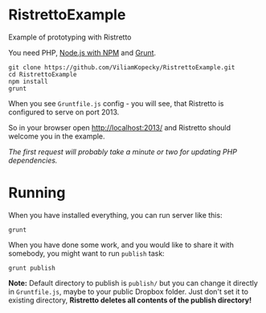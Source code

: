RistrettoExample
================

Example of prototyping with Ristretto

You need PHP, [Node.js with NPM](http://nodejs.org) and [Grunt](http://gruntjs.com).

```shell
git clone https://github.com/ViliamKopecky/RistrettoExample.git
cd RistrettoExample
npm install
grunt
```

When you see `Gruntfile.js` config - you will see, that Ristretto is configured to serve on port 2013.

So in your browser open [http://localhost:2013/](http://localhost:2013/) and Ristretto should welcome you in the example.


*The first request will probably take a minute or two for updating PHP dependencies.*

Running
=======

When you have installed everything, you can run server like this:

```shell
grunt
```

When you have done some work, and you would like to share it with somebody, you might want to run `publish` task:

```shell
grunt publish
```

**Note:** Default directory to publish is `publish/` but you can change it directly in `Gruntfile.js`, maybe to your public Dropbox folder. Just don't set it to existing directory, **Ristretto deletes all contents of the publish directory!**
